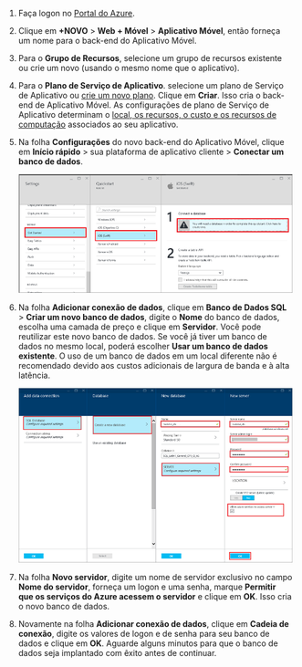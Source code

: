 1. Faça logon no [Portal do Azure].

2. Clique em **+NOVO** > **Web + Móvel** > **Aplicativo Móvel**, então forneça um nome para o back-end do Aplicativo Móvel.

3. Para o **Grupo de Recursos**, selecione um grupo de recursos existente ou crie um novo (usando o mesmo nome que o aplicativo).
 
4. Para o **Plano de Serviço de Aplicativo**. selecione um plano de Serviço de Aplicativo ou [crie um novo plano](../app-service/azure-web-sites-web-hosting-plans-in-depth-overview.md#create-an-app-service-plan). Clique em **Criar**. Isso cria o back-end de Aplicativo Móvel. As configurações de plano de Serviço de Aplicativo determinam o [local, os recursos, o custo e os recursos de computação](https://azure.microsoft.com/pricing/details/app-service/) associados ao seu aplicativo.
	
6. Na folha **Configurações** do novo back-end do Aplicativo Móvel, clique em **Início rápido** > sua plataforma de aplicativo cliente > **Conectar um banco de dados**.

	![](./media/app-service-mobile-dotnet-backend-create-new-service/dotnet-backend-create-data-connection.png)

7. Na folha **Adicionar conexão de dados**, clique em **Banco de Dados SQL** > **Criar um novo banco de dados**, digite o **Nome** do banco de dados, escolha uma camada de preço e clique em **Servidor**. Você pode reutilizar este novo banco de dados. Se você já tiver um banco de dados no mesmo local, poderá escolher **Usar um banco de dados existente**. O uso de um banco de dados em um local diferente não é recomendado devido aos custos adicionais de largura de banda e à alta latência.
 
    ![](./media/app-service-mobile-dotnet-backend-create-new-service/dotnet-backend-create-db.png)

8. Na folha **Novo servidor**, digite um nome de servidor exclusivo no campo **Nome do servidor**, forneça um logon e uma senha, marque **Permitir que os serviços do Azure acessem o servidor** e clique em **OK**. Isso cria o novo banco de dados.

9. Novamente na folha **Adicionar conexão de dados**, clique em **Cadeia de conexão**, digite os valores de logon e de senha para seu banco de dados e clique em **OK**. Aguarde alguns minutos para que o banco de dados seja implantado com êxito antes de continuar.

<!-- URLs. -->
[Portal do Azure]: https://portal.azure.com/

<!---HONumber=AcomDC_0504_2016-->